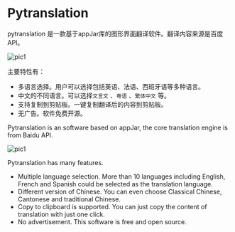 # Pytranslation
pytranslation 是一款基于appJar库的图形界面翻译软件。翻译内容来源是百度API。



![pic1](https://Daltan/Pytranslation/raw/master/help/media/mainpage.png)



主要特性有：

- 多语言选择。用户可以选择包括英语、法语、西班牙语等多种语言。
- 中文的不同语言。可以选择`文言文` 、`粤语` 、`繁体中文` 等。
- 支持复制到剪贴板。一键复制翻译后的内容到剪贴板。
- 无广告。软件免费开源。



Pytranslation is an software based on appJar, the core translation engine is from Baidu API.


![pic1](https://Daltan/Pytranslation/raw/master/help/media/mainpage.png)


 Pytranslation has many features.

- Multiple language selection. More than 10 languages including English, French and Spanish could be selected as the translation language.
- Different version of Chinese. You can even choose Classical Chinese, Cantonese and traditional Chinese.
- Copy to clipboard is supported. You can just copy the content of translation with just one click.
- No advertisement. This software is free and open source.